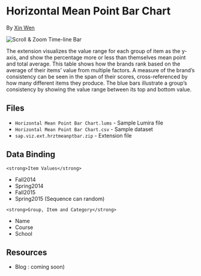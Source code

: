 Horizontal Mean Point Bar Chart
=======================
By [Xin Wen](http://scn.sap.com/people/wendy.xin.wen)

![Scroll & Zoom Time-line Bar](https://github.com/SAP/lumira-extension-viz/blob/master/Horizontal_Mean_Point_Bar_Chart/Horizontal%20Mean%20Point%20Bar%20Chart.png)

The extension visualizes the value range for each group of item as the y-axis, and show the percentage more or less than themselves mean point and total average. This table shows how the brands rank based on the average of their items’ value from multiple factors. A measure of the brand’s consistency can be seen in the span of their scores, cross-referenced by how many different items they produce. The blue bars illustrate a group’s consistency by showing the value range between its top and bottom value.

Files
------
* `Horizontal Mean Point Bar Chart.lums` - Sample Lumira file
* `Horizontal Mean Point Bar Chart.csv` - Sample dataset
* `sap.viz.ext.hrztmeanptbar.zip` - Extension file

Data Binding
------------
`<strong>Item Values</strong>`
* Fall2014
* Spring2014
* Fall2015
* Spring2015 (Sequence can random)

`<strong>Group, Item and Category</strong>`
* Name
* Course
* School

Resources
---------
* Blog : coming soon)
